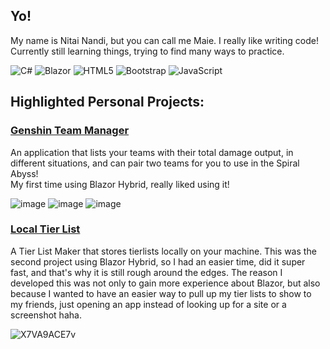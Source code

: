 ## Yo!

My name is Nitai Nandi, but you can call me Maie.
I really like writing code! Currently still learning things, trying to find many ways to practice.

![C#](https://img.shields.io/badge/c%23-%23239120.svg?style=for-the-badge&logo=csharp&logoColor=white) 
![Blazor](https://img.shields.io/badge/blazor-%235C2D91.svg?style=for-the-badge&logo=blazor&logoColor=white)
![HTML5](https://img.shields.io/badge/html5-%23E34F26.svg?style=for-the-badge&logo=html5&logoColor=white)
![Bootstrap](https://img.shields.io/badge/bootstrap-%238511FA.svg?style=for-the-badge&logo=bootstrap&logoColor=white)
![JavaScript](https://img.shields.io/badge/javascript-%23323330.svg?style=for-the-badge&logo=javascript&logoColor=%23F7DF1E)

## Highlighted Personal Projects:

### [Genshin Team Manager](https://github.com/Maie-r/GenshinTeamManager)

An application that lists your teams with their total damage output, in different situations, and can pair two teams for you to use in the Spiral Abyss!<br>
My first time using Blazor Hybrid, really liked using it!

![image](https://github.com/Maie-r/GenshinTeamManager/tree/master/Showcase/TeamTable.png)
![image](https://github.com/user-attachments/assets/3989d339-da0c-43a4-9629-780d3d9cf12a)
![image](https://github.com/Maie-r/GenshinTeamManager/tree/master/Showcase/TeamPairTable.png)

### [Local Tier List](https://github.com/Maie-r/Local-Tier-List)

A Tier List Maker that stores tierlists locally on your machine.
This was the second project using Blazor Hybrid, so I had an easier time, did it super fast, and that's why it is still rough around the edges. The reason I developed this was not only to gain more experience about Blazor, but also because I wanted to have an easier way to pull up my tier lists to show to my friends, just opening an app instead of looking up for a site or a screenshot haha.

![X7VA9ACE7v](https://github.com/user-attachments/assets/2ed5da2b-21df-49b2-90bb-bfc75c9c8643)


